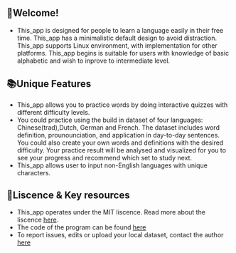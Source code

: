 ## 🌷Welcome!

- This_app is designed for people to learn a language easily in their free time. This_app has a minimalistic default design to avoid distraction. This_app supports Linux environment, with implementation for other platforms. This_app begins is suitable for users with knowledge of basic alphabetic and wish to inprove to intermediate level.


## 📚Unique Features
- This_app allows you to practice words by doing interactive quizzes with different difficulty levels.
- You could practice using the build in dataset of four languages: Chinese(trad),Dutch, German and French. The dataset includes word definition, prounounciation, and application in day-to-day sentences. You could also create your own words and definitions with the desired difficulty. Your practice result will be analysed and visualized for you to see your progress and recommend which set to study next.
- This_app allows user to input non-English languages with unique characters.

## 📜Liscence & Key resources
- This_app operates under the MIT liscence. Read more about the liscence [here](https://choosealicense.com/licenses/mit/). 
- The code of the program can be found [here](reserved_link)
- To report issues, edits or upload your local dataset, contact the author [here]()
